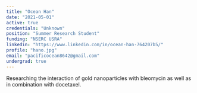 ```yaml
---
title: "Ocean Han"
date: "2021-05-01"
active: true
credentials: "Unknown"
position: "Summer Research Student"
funding: "NSERC USRA"
linkedin: "https://www.linkedin.com/in/ocean-han-764207b5/"
profile: "hano.jpg"
email: "pacificocean8642@gmail.com"
undergrad: true
---
```


Researching the interaction of gold nanoparticles with bleomycin as well as in combination with docetaxel.
